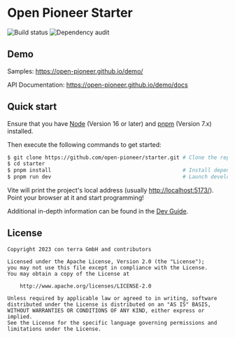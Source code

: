 # Open Pioneer Starter

![Build status](https://github.com/open-pioneer/starter/actions/workflows/test-and-build.yml/badge.svg) ![Dependency audit](https://github.com/open-pioneer/starter/actions/workflows/audit-dependencies.yml/badge.svg)

## Demo

Samples: <https://open-pioneer.github.io/demo/>

API Documentation: <https://open-pioneer.github.io/demo/docs>

## Quick start

Ensure that you have [Node](https://nodejs.org/en/) (Version 16 or later) and [pnpm](https://pnpm.io/) (Version 7.x) installed.

Then execute the following commands to get started:

```bash
$ git clone https://github.com/open-pioneer/starter.git # Clone the repository
$ cd starter
$ pnpm install                                          # Install dependencies
$ pnpm run dev                                          # Launch development server
```

Vite will print the project's local address (usually <http://localhost:5173/>).
Point your browser at it and start programming!

Additional in-depth information can be found in the [Dev Guide](./docs/dev/Guide.md).

## License

```text
Copyright 2023 con terra GmbH and contributors

Licensed under the Apache License, Version 2.0 (the "License");
you may not use this file except in compliance with the License.
You may obtain a copy of the License at

    http://www.apache.org/licenses/LICENSE-2.0

Unless required by applicable law or agreed to in writing, software
distributed under the License is distributed on an "AS IS" BASIS,
WITHOUT WARRANTIES OR CONDITIONS OF ANY KIND, either express or implied.
See the License for the specific language governing permissions and
limitations under the License.
```
